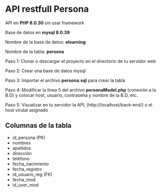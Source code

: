# API restfull Persona 
API en <b> PHP 8.0.30 </b> sin usar framework

Base de datos en <b>mysql 8.0.39</b>

Nombre de la base de datos: <b>elearning</b>

Nombre de la tabla: <b>persona</b>

Paso 1: Clonar o descargar el proyecto en el directorio de tu servidor web

Paso 2: Crear una base de datos mysql

Paso 3: Importar el archivo <b>persona.sql</b> para crear la tabla

Paso 4: Modificar la línea 5 del archivo <b>personaModel.php</b> (conexión a la B.D) y colocar host, usuario, contraseña y nombre de la B.D, etc.

Paso 5: Visualizar en tu servidor la API, (http://localhost/back-end/) o el host virutal asignado




## Columnas de la tabla
- id_persona (PK)
- nombres
- apellidos
- dirección
- teléfono
- fecha_nacimiento
- fecha_registro
- id_usuario_reg (FK)
- fecha_mod
- id_user_mod